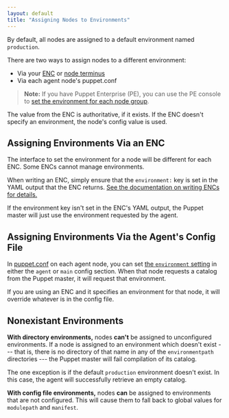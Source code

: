 ```yaml
---
layout: default
title: "Assigning Nodes to Environments"
---
```


[enc]: /guides/external_nodes.html
[node terminus]: ./subsystem_catalog_compilation.html#step-1-retrieve-the-node-object
[enc_environment]: /guides/external_nodes.html#environment
[puppet.conf]: ./config_file_main.html
[env_setting]: /references/3.7.latest/configuration.html#environment


By default, all nodes are assigned to a default environment named `production`.

There are two ways to assign nodes to a different environment:

* Via your [ENC][] or [node terminus][]
* Via each agent node's puppet.conf

> **Note:** If you have Puppet Enterprise (PE), you can use the PE console to [set the environment for each node group](/pe/latest/console_classes_groups_getting_started.html#creating-new-node-groups). 

The value from the ENC is authoritative, if it exists. If the ENC doesn't specify an environment, the node's config value is used.

## Assigning Environments Via an ENC

The interface to set the environment for a node will be different for each ENC. Some ENCs cannot manage environments.

When writing an ENC, simply ensure that the `environment:` key is set in the YAML output that the ENC returns. [See the documentation on writing ENCs for details.][enc_environment]

If the environment key isn't set in the ENC's YAML output, the Puppet master will just use the environment requested by the agent.

## Assigning Environments Via the Agent's Config File

In [puppet.conf][] on each agent node, you can set [the `environment` setting][env_setting] in either the `agent` or `main` config section. When that node requests a catalog from the Puppet master, it will request that environment.

If you are using an ENC and it specifies an environment for that node, it will override whatever is in the config file.

## Nonexistant Environments

**With directory environments,** nodes **can't** be assigned to unconfigured environments. If a node is assigned to an environment which doesn't exist --- that is, there is no directory of that name in any of the `environmentpath` directories --- the Puppet master will fail compilation of its catalog.

The one exception is if the default `production` environment doesn't exist. In this case, the agent will successfully retrieve an empty catalog.

**With config file environments,** nodes **can** be assigned to environments that are not configured. This will cause them to fall back to global values for `modulepath` and `manifest`.

